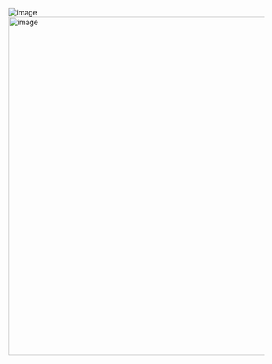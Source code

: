 ![image](https://github.com/user-attachments/assets/c2148a8b-17ae-4b11-affa-5ae1a7268bc9)
<img width="665" alt="image" src="https://github.com/user-attachments/assets/c9ea4582-5ce8-461e-af0a-b9e5cdb1d70c" />
